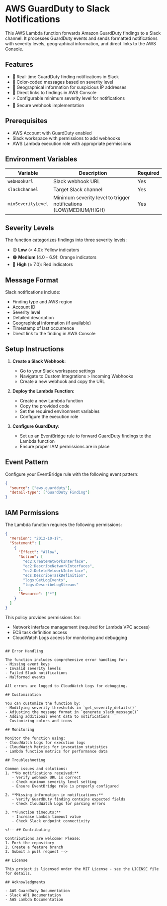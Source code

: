 # AWS GuardDuty to Slack Notifications

This AWS Lambda function forwards Amazon GuardDuty findings to a Slack channel. It processes GuardDuty events and sends formatted notifications with severity levels, geographical information, and direct links to the AWS Console.

## Features

- 🚨 Real-time GuardDuty finding notifications in Slack
- 🎨 Color-coded messages based on severity level
- 📍 Geographical information for suspicious IP addresses
- 🔗 Direct links to findings in AWS Console
- ⚡ Configurable minimum severity level for notifications
- 🔐 Secure webhook implementation

## Prerequisites

- AWS Account with GuardDuty enabled
- Slack workspace with permissions to add webhooks
- AWS Lambda execution role with appropriate permissions

## Environment Variables

| Variable           | Description                                                       | Required |
| ------------------ | ----------------------------------------------------------------- | -------- |
| `webHookUrl`       | Slack webhook URL                                                 | Yes      |
| `slackChannel`     | Target Slack channel                                              | Yes      |
| `minSeverityLevel` | Minimum severity level to trigger notifications (LOW/MEDIUM/HIGH) | Yes      |

## Severity Levels

The function categorizes findings into three severity levels:

- 🟡 **Low** (< 4.0): Yellow indicators
- 🟠 **Medium** (4.0 - 6.9): Orange indicators
- 🔴 **High** (≥ 7.0): Red indicators

## Message Format

Slack notifications include:

- Finding type and AWS region
- Account ID
- Severity level
- Detailed description
- Geographical information (if available)
- Timestamp of last occurrence
- Direct link to the finding in AWS Console

## Setup Instructions

1. **Create a Slack Webhook:**

   - Go to your Slack workspace settings
   - Navigate to Custom Integrations > Incoming Webhooks
   - Create a new webhook and copy the URL

2. **Deploy the Lambda Function:**

   - Create a new Lambda function
   - Copy the provided code
   - Set the required environment variables
   - Configure the execution role

3. **Configure GuardDuty:**
   - Set up an EventBridge rule to forward GuardDuty findings to the Lambda function
   - Ensure proper IAM permissions are in place

## Event Pattern

Configure your EventBridge rule with the following event pattern:

```json
{
  "source": ["aws.guardduty"],
  "detail-type": ["GuardDuty Finding"]
}
```

## IAM Permissions

The Lambda function requires the following permissions:

```json
{
  "Version": "2012-10-17",
  "Statement": [
    {
      "Effect": "Allow",
      "Action": [
        "ec2:CreateNetworkInterface",
        "ec2:DescribeNetworkInterfaces",
        "ec2:DeleteNetworkInterface",
        "ecs:DescribeTaskDefinition",
        "logs:GetLogEvents",
        "logs:DescribeLogStreams"
      ],
      "Resource": ["*"]
    }
  ]
}
```

This policy provides permissions for:

- Network interface management (required for Lambda VPC access)
- ECS task definition access
- CloudWatch Logs access for monitoring and debugging

```

## Error Handling

The function includes comprehensive error handling for:
- Missing event keys
- Invalid severity levels
- Failed Slack notifications
- Malformed events

All errors are logged to CloudWatch Logs for debugging.

## Customization

You can customize the function by:
- Modifying severity thresholds in `get_severity_details()`
- Adjusting the message format in `generate_slack_message()`
- Adding additional event data to notifications
- Customizing colors and icons

## Monitoring

Monitor the function using:
- CloudWatch Logs for execution logs
- CloudWatch Metrics for invocation statistics
- Lambda function metrics for performance data

## Troubleshooting

Common issues and solutions:
1. **No notifications received:**
   - Verify webhook URL is correct
   - Check minimum severity level setting
   - Ensure EventBridge rule is properly configured

2. **Missing information in notifications:**
   - Verify GuardDuty finding contains expected fields
   - Check CloudWatch Logs for parsing errors

3. **Function timeouts:**
   - Increase Lambda timeout value
   - Check Slack endpoint connectivity

<!-- ## Contributing

Contributions are welcome! Please:
1. Fork the repository
2. Create a feature branch
3. Submit a pull request -->

## License

This project is licensed under the MIT License - see the LICENSE file for details.

## Acknowledgments

- AWS GuardDuty Documentation
- Slack API Documentation
- AWS Lambda Documentation
```

